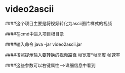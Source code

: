 # video2ascii
####这个项目主要是将视频转化为ascii图片样式的视频

####在cmd中进入项目根目录

####输入命令 java -jar video2ascii.jar

####按照提示输入要转换的视频路径 帧宽度*帧高度 帧速率

####这些参数可以右键属性-->详细信息中看到
